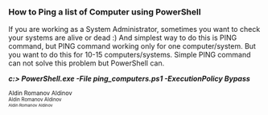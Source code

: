 ### How to Ping a list of Computer using PowerShell

If you are working as a System Administrator, sometimes you want to check your systems are alive or dead :) 
And simplest way to do this is PING command, but PING command working only for one computer/system. 
But you want to do this for 10-15 computers/systems.
Simple PING command can not solve this problem but PowerShell can. <br>

***c:\>  PowerShell.exe -File ping_computers.ps1 -ExecutionPolicy Bypass***

<sub> Aldin Romanov Aldinov </sub> <br>
<sub><sup> Aldin Romanov Aldinov </sup></sub> <br>
<sub><sup><sup> Aldin Romanov Aldinov </sup></sub></sup> <br>

